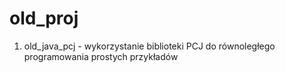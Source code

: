 # old_proj
1. old_java_pcj - wykorzystanie biblioteki PCJ do równoległego programowania prostych przykładów
